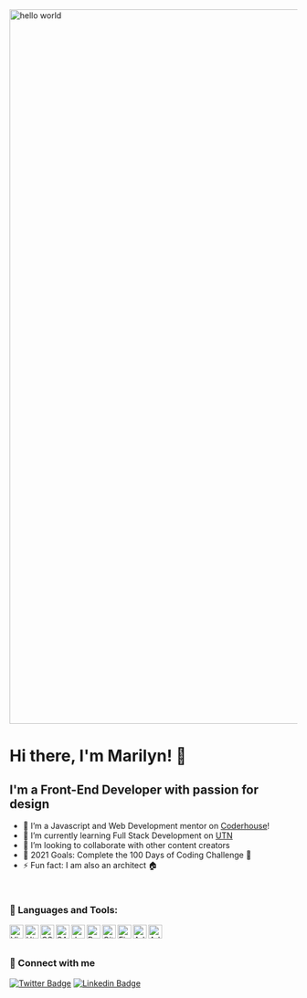 <img src="https://res.cloudinary.com/practicaldev/image/fetch/s--cYDD7bs7--/c_imagga_scale,f_auto,fl_progressive,h_900,q_auto,w_1600/https://dev-to-uploads.s3.amazonaws.com/i/oxte5rv0f0dmcebm8pre.png" alt="hello world" width="1252" />

<br>

# Hi there, I'm Marilyn! 👋

## I'm a Front-End Developer with passion for design

- 🔭 I’m a Javascript and Web Development mentor on [Coderhouse](https://www.coderhouse.com/)!
- 🌱 I’m currently learning Full Stack Development on [UTN](https://utn.edu.ar/es/)
- 👯 I’m looking to collaborate with other content creators
- 🥅 2021 Goals: Complete the 100 Days of Coding Challenge 🏅
- ⚡ Fun fact: I am also an architect 🏠

<br>

### 🧰 Languages and Tools:

<img align="left" alt="Visual Studio Code" width="24px" src="https://img.icons8.com/color/48/000000/visual-studio-code-2019.png"/>
<img align="left" alt="Html5" width="24px" src="https://img.icons8.com/color/48/000000/html-5--v1.png"/>
<img align="left" alt="CSS3" width="24px" src="https://img.icons8.com/color/48/000000/css3.png"/>
<img align="left" alt="SASS" width="24px" src="https://icongr.am/devicon/sass-original.svg?size=39&color=b30000"/>
<img align="left" alt="Javascript" width="24px" src="https://icongr.am/devicon/javascript-original.svg?size=39&color=b30000"/>
<img align="left" alt="Bootstrap" width="24px"  src="https://img.icons8.com/color/48/000000/bootstrap.png"/>
<img align="left" alt="Git" width="24px" src="https://icongr.am/devicon/git-original.svg?size=39&color=b30000">
<img align="left" alt="Figma" width="24px" src="https://img.icons8.com/color/48/000000/figma--v1.png"/>
<img align="left" alt="Adobe Illustrator" width="24px" src="https://img.icons8.com/color/48/000000/adobe-illustrator--v1.png"/>
<img align="left" alt="Adobe Photoshop" width="24px" src="https://img.icons8.com/fluency/48/000000/adobe-photoshop.png"/>

<br>
<br>

### 💬 Connect with me

[![Twitter Badge](https://img.shields.io/badge/-Twitter-1DA1F2?style=plastic&logo=Twitter&logoColor=white&link=https://twitter.com/meryboth)](https://twitter.com/meryboth)
[![Linkedin Badge](https://img.shields.io/badge/-Linkedin-0077B5?style=plastic&logo=Linkedin&logoColor=white&link=https://www.linkedin.com/in/marilyn-botheatoz/)](https://www.linkedin.com/in/marilyn-botheatoz/)


<br>
